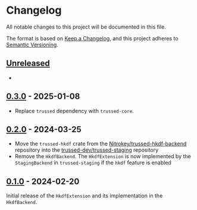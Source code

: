 <!--
Copyright (C) Nitrokey GmbH
SPDX-License-Identifier: CC0-1.0
-->

# Changelog
All notable changes to this project will be documented in this file.

The format is based on [Keep a Changelog](https://keepachangelog.com/en/1.0.0/),
and this project adheres to [Semantic Versioning](https://semver.org/spec/v2.0.0.html).

## [Unreleased][]

[Unreleased]: https://github.com/trussed-dev/trussed-staging/compare/hkdf-v0.3.0...HEAD

-

## [0.3.0][] - 2025-01-08

[0.3.0]: https://github.com/trussed-dev/trussed-staging/releases/tag/hkdf-v0.3.0

- Replace `trussed` dependency with `trussed-core`.

## [0.2.0][] - 2024-03-25

[0.2.0]: https://github.com/trussed-dev/trussed-staging/releases/tag/hkdf-v0.2.0

- Move the `trussed-hkdf` crate from the [Nitrokey/trussed-hkdf-backend][]
  repository into the [trussed-dev/trussed-staging][] repository
- Remove the `HkdfBackend`.  The `HkdfExtension` is now implemented by the
  `StagingBackend` in `trussed-staging` if the `hkdf` feature is enabled

[Nitrokey/trussed-hkdf-backend]: https://github.com/Nitrokey/trussed-hkdf-backend
[trussed-dev/trussed-staging]: https://github.com/trussed-dev/trussed-staging

## [0.1.0][] - 2024-02-20

[0.1.0]: https://github.com/Nitrokey/trussed-hkdf-backend/releases/tag/v0.1.0

Initial release of the `HkdfExtension` and its implementation in the `HkdfBackend`.
